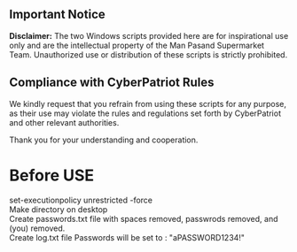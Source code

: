 ## Important Notice

**Disclaimer:** The two Windows scripts provided here are for inspirational use only and are the intellectual property of the Man Pasand Supermarket Team. Unauthorized use or distribution of these scripts is strictly prohibited.

## Compliance with CyberPatriot Rules

We kindly request that you refrain from using these scripts for any purpose, as their use may violate the rules and regulations set forth by CyberPatriot and other relevant authorities.

Thank you for your understanding and cooperation.

# Before USE
set-executionpolicy unrestricted -force<br>
Make directory on desktop<br>
Create passwords.txt file with spaces removed, passwrods removed, and (you) removed.<br>
Create log.txt file
Passwords will be set to : "aPASSWORD1234!"
